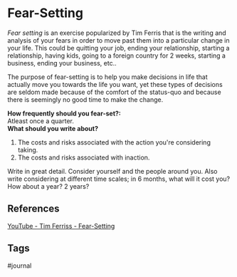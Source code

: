 # Fear-Setting

*Fear setting* is an exercise popularized by Tim Ferris that is the writing and analysis of your fears in order to move past them into a particular change in your life. This could be quitting your job, ending your relationship, starting a relationship, having kids, going to a foreign country for 2 weeks, starting a business, ending your business, etc..  

The purpose of fear-setting is to help you make decisions in life that actually move you towards the life you want, yet these types of decisions are seldom made because of the comfort of the status-quo and because there is seemingly no good time to make the change.  

**How frequently should you fear-set?:**  
Atleast once a quarter.  
**What should you write about?**  
1. The costs and risks associated with the action you're considering taking.  
2. The costs and risks associated with inaction.  

Write in great detail. Consider yourself and the people around you. Also write considering at different time scales; in 6 months, what will it cost you? How about a year? 2 years?  

## References
[YouTube - Tim Ferriss - Fear-Setting](https://www.youtube.com/watch?v=o7EVMjgsSME)

## Tags
#journal
